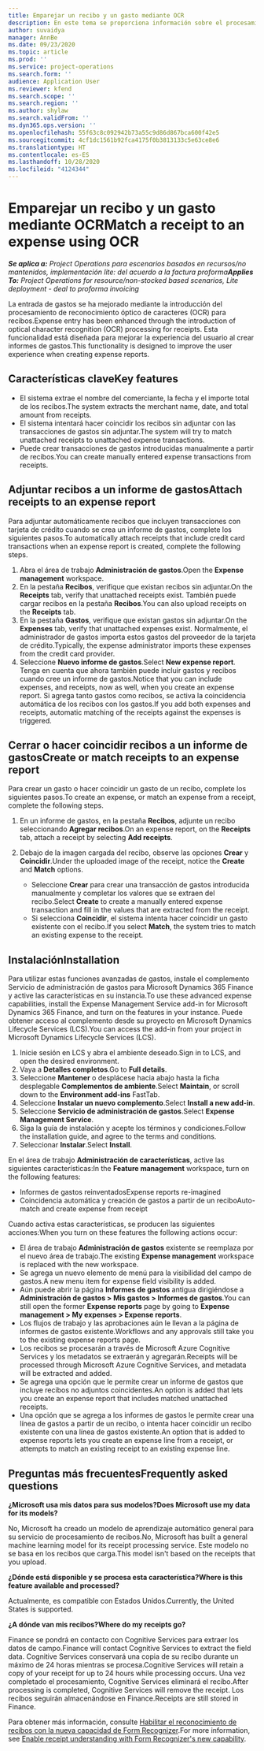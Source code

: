```yaml
---
title: Emparejar un recibo y un gasto mediante OCR
description: En este tema se proporciona información sobre el procesamiento de reconocimiento óptico de caracteres (OCR) para recibos.
author: suvaidya
manager: AnnBe
ms.date: 09/23/2020
ms.topic: article
ms.prod: ''
ms.service: project-operations
ms.search.form: ''
audience: Application User
ms.reviewer: kfend
ms.search.scope: ''
ms.search.region: ''
ms.author: shylaw
ms.search.validFrom: ''
ms.dyn365.ops.version: ''
ms.openlocfilehash: 55f63c8c092942b73a55c9d86d867bca600f42e5
ms.sourcegitcommit: 4cf1dc1561b92fca4175f0b3813133c5e63ce8e6
ms.translationtype: HT
ms.contentlocale: es-ES
ms.lasthandoff: 10/28/2020
ms.locfileid: "4124344"
---
```

# <a name="match-a-receipt-to-an-expense-using-ocr"></a><span data-ttu-id="902d6-103">Emparejar un recibo y un gasto mediante OCR</span><span class="sxs-lookup"><span data-stu-id="902d6-103">Match a receipt to an expense using OCR</span></span>

<span data-ttu-id="902d6-104">_**Se aplica a:** Project Operations para escenarios basados en recursos/no mantenidos, implementación lite: del acuerdo a la factura proforma_</span><span class="sxs-lookup"><span data-stu-id="902d6-104">_**Applies To:** Project Operations for resource/non-stocked based scenarios, Lite deployment - deal to proforma invoicing_</span></span>

<span data-ttu-id="902d6-105">La entrada de gastos se ha mejorado mediante la introducción del procesamiento de reconocimiento óptico de caracteres (OCR) para recibos.</span><span class="sxs-lookup"><span data-stu-id="902d6-105">Expense entry has been enhanced through the introduction of optical character recognition (OCR) processing for receipts.</span></span> <span data-ttu-id="902d6-106">Esta funcionalidad está diseñada para mejorar la experiencia del usuario al crear informes de gastos.</span><span class="sxs-lookup"><span data-stu-id="902d6-106">This functionality is designed to improve the user experience when creating expense reports.</span></span>

## <a name="key-features"></a><span data-ttu-id="902d6-107">Características clave</span><span class="sxs-lookup"><span data-stu-id="902d6-107">Key features</span></span>

- <span data-ttu-id="902d6-108">El sistema extrae el nombre del comerciante, la fecha y el importe total de los recibos.</span><span class="sxs-lookup"><span data-stu-id="902d6-108">The system extracts the merchant name, date, and total amount from receipts.</span></span>
- <span data-ttu-id="902d6-109">El sistema intentará hacer coincidir los recibos sin adjuntar con las transacciones de gastos sin adjuntar.</span><span class="sxs-lookup"><span data-stu-id="902d6-109">The system will try to match unattached receipts to unattached expense transactions.</span></span>
- <span data-ttu-id="902d6-110">Puede crear transacciones de gastos introducidas manualmente a partir de recibos.</span><span class="sxs-lookup"><span data-stu-id="902d6-110">You can create manually entered expense transactions from receipts.</span></span>

## <a name="attach-receipts-to-an-expense-report"></a><span data-ttu-id="902d6-111">Adjuntar recibos a un informe de gastos</span><span class="sxs-lookup"><span data-stu-id="902d6-111">Attach receipts to an expense report</span></span>

<span data-ttu-id="902d6-112">Para adjuntar automáticamente recibos que incluyen transacciones con tarjeta de crédito cuando se crea un informe de gastos, complete los siguientes pasos.</span><span class="sxs-lookup"><span data-stu-id="902d6-112">To automatically attach receipts that include credit card transactions when an expense report is created, complete the following steps.</span></span>

  1. <span data-ttu-id="902d6-113">Abra el área de trabajo **Administración de gastos**.</span><span class="sxs-lookup"><span data-stu-id="902d6-113">Open the **Expense management** workspace.</span></span>
  2. <span data-ttu-id="902d6-114">En la pestaña **Recibos**, verifique que existan recibos sin adjuntar.</span><span class="sxs-lookup"><span data-stu-id="902d6-114">On the **Receipts** tab, verify that unattached receipts exist.</span></span> <span data-ttu-id="902d6-115">También puede cargar recibos en la pestaña **Recibos**.</span><span class="sxs-lookup"><span data-stu-id="902d6-115">You can also upload receipts on the **Receipts** tab.</span></span>
  3. <span data-ttu-id="902d6-116">En la pestaña **Gastos**, verifique que existan gastos sin adjuntar.</span><span class="sxs-lookup"><span data-stu-id="902d6-116">On the **Expenses** tab, verify that unattached expenses exist.</span></span> <span data-ttu-id="902d6-117">Normalmente, el administrador de gastos importa estos gastos del proveedor de la tarjeta de crédito.</span><span class="sxs-lookup"><span data-stu-id="902d6-117">Typically, the expense administrator imports these expenses from the credit card provider.</span></span>
  4. <span data-ttu-id="902d6-118">Seleccione **Nuevo informe de gastos**.</span><span class="sxs-lookup"><span data-stu-id="902d6-118">Select **New expense report**.</span></span> <span data-ttu-id="902d6-119">Tenga en cuenta que ahora también puede incluir gastos y recibos cuando cree un informe de gastos.</span><span class="sxs-lookup"><span data-stu-id="902d6-119">Notice that you can include expenses, and receipts, now as well, when you create an expense report.</span></span> <span data-ttu-id="902d6-120">Si agrega tanto gastos como recibos, se activa la coincidencia automática de los recibos con los gastos.</span><span class="sxs-lookup"><span data-stu-id="902d6-120">If you add both expenses and receipts, automatic matching of the receipts against the expenses is triggered.</span></span>

## <a name="create-or-match-receipts-to-an-expense-report"></a><span data-ttu-id="902d6-121">Cerrar o hacer coincidir recibos a un informe de gastos</span><span class="sxs-lookup"><span data-stu-id="902d6-121">Create or match receipts to an expense report</span></span>
<span data-ttu-id="902d6-122">Para crear un gasto o hacer coincidir un gasto de un recibo, complete los siguientes pasos.</span><span class="sxs-lookup"><span data-stu-id="902d6-122">To create an expense, or match an expense from a receipt, complete the following steps.</span></span>

  1. <span data-ttu-id="902d6-123">En un informe de gastos, en la pestaña **Recibos**, adjunte un recibo seleccionando **Agregar recibos**.</span><span class="sxs-lookup"><span data-stu-id="902d6-123">On an expense report, on the **Receipts** tab, attach a receipt by selecting **Add receipts**.</span></span>
  2. <span data-ttu-id="902d6-124">Debajo de la imagen cargada del recibo, observe las opciones **Crear** y **Coincidir**.</span><span class="sxs-lookup"><span data-stu-id="902d6-124">Under the uploaded image of the receipt, notice the **Create** and **Match** options.</span></span>

      - <span data-ttu-id="902d6-125">Seleccione **Crear** para crear una transacción de gastos introducida manualmente y completar los valores que se extraen del recibo.</span><span class="sxs-lookup"><span data-stu-id="902d6-125">Select **Create** to create a manually entered expense transaction and fill in the values that are extracted from the receipt.</span></span>
      - <span data-ttu-id="902d6-126">Si selecciona **Coincidir**, el sistema intenta hacer coincidir un gasto existente con el recibo.</span><span class="sxs-lookup"><span data-stu-id="902d6-126">If you select **Match**, the system tries to match an existing expense to the receipt.</span></span>

## <a name="installation"></a><span data-ttu-id="902d6-127">Instalación</span><span class="sxs-lookup"><span data-stu-id="902d6-127">Installation</span></span>

<span data-ttu-id="902d6-128">Para utilizar estas funciones avanzadas de gastos, instale el complemento Servicio de administración de gastos para Microsoft Dynamics 365 Finance y active las características en su instancia.</span><span class="sxs-lookup"><span data-stu-id="902d6-128">To use these advanced expense capabilities, install the Expense Management Service add-in for Microsoft Dynamics 365 Finance, and turn on the features in your instance.</span></span> <span data-ttu-id="902d6-129">Puede obtener acceso al complemento desde su proyecto en Microsoft Dynamics Lifecycle Services (LCS).</span><span class="sxs-lookup"><span data-stu-id="902d6-129">You can access the add-in from your project in Microsoft Dynamics Lifecycle Services (LCS).</span></span>

1. <span data-ttu-id="902d6-130">Inicie sesión en LCS y abra el ambiente deseado.</span><span class="sxs-lookup"><span data-stu-id="902d6-130">Sign in to LCS, and open the desired environment.</span></span>
2. <span data-ttu-id="902d6-131">Vaya a **Detalles completos**.</span><span class="sxs-lookup"><span data-stu-id="902d6-131">Go to **Full details**.</span></span>
3. <span data-ttu-id="902d6-132">Seleccione **Mantener** o desplácese hacia abajo hasta la ficha desplegable **Complementos de ambiente**.</span><span class="sxs-lookup"><span data-stu-id="902d6-132">Select **Maintain**, or scroll down to the **Environment add-ins** FastTab.</span></span>
4. <span data-ttu-id="902d6-133">Seleccione **Instalar un nuevo complemento**.</span><span class="sxs-lookup"><span data-stu-id="902d6-133">Select **Install a new add-in**.</span></span>
5. <span data-ttu-id="902d6-134">Seleccione **Servicio de administración de gastos**.</span><span class="sxs-lookup"><span data-stu-id="902d6-134">Select **Expense Management Service**.</span></span>
6. <span data-ttu-id="902d6-135">Siga la guía de instalación y acepte los términos y condiciones.</span><span class="sxs-lookup"><span data-stu-id="902d6-135">Follow the installation guide, and agree to the terms and conditions.</span></span>
7. <span data-ttu-id="902d6-136">Seleccionar **Instalar**.</span><span class="sxs-lookup"><span data-stu-id="902d6-136">Select **Install**.</span></span>

<span data-ttu-id="902d6-137">En el área de trabajo **Administración de características**, active las siguientes características:</span><span class="sxs-lookup"><span data-stu-id="902d6-137">In the **Feature management** workspace, turn on the following features:</span></span>

- <span data-ttu-id="902d6-138">Informes de gastos reinventados</span><span class="sxs-lookup"><span data-stu-id="902d6-138">Expense reports re-imagined</span></span>
- <span data-ttu-id="902d6-139">Coincidencia automática y creación de gastos a partir de un recibo</span><span class="sxs-lookup"><span data-stu-id="902d6-139">Auto-match and create expense from receipt</span></span>

<span data-ttu-id="902d6-140">Cuando activa estas características, se producen las siguientes acciones:</span><span class="sxs-lookup"><span data-stu-id="902d6-140">When you turn on these features the following actions occur:</span></span>

- <span data-ttu-id="902d6-141">El área de trabajo **Administración de gastos** existente se reemplaza por el nuevo área de trabajo.</span><span class="sxs-lookup"><span data-stu-id="902d6-141">The existing **Expense management** workspace is replaced with the new workspace.</span></span>
- <span data-ttu-id="902d6-142">Se agrega un nuevo elemento de menú para la visibilidad del campo de gastos.</span><span class="sxs-lookup"><span data-stu-id="902d6-142">A new menu item for expense field visibility is added.</span></span>
- <span data-ttu-id="902d6-143">Aún puede abrir la página **Informes de gastos** antigua dirigiéndose a **Administración de gastos > Mis gastos > Informes de gastos**.</span><span class="sxs-lookup"><span data-stu-id="902d6-143">You can still open the former **Expense reports** page by going to **Expense management > My expenses > Expense reports**.</span></span>
- <span data-ttu-id="902d6-144">Los flujos de trabajo y las aprobaciones aún le llevan a la página de informes de gastos existente.</span><span class="sxs-lookup"><span data-stu-id="902d6-144">Workflows and any approvals still take you to the existing expense reports page.</span></span>
- <span data-ttu-id="902d6-145">Los recibos se procesarán a través de Microsoft Azure Cognitive Services y los metadatos se extraerán y agregarán.</span><span class="sxs-lookup"><span data-stu-id="902d6-145">Receipts will be processed through Microsoft Azure Cognitive Services, and metadata will be extracted and added.</span></span>
- <span data-ttu-id="902d6-146">Se agrega una opción que le permite crear un informe de gastos que incluye recibos no adjuntos coincidentes.</span><span class="sxs-lookup"><span data-stu-id="902d6-146">An option is added that lets you create an expense report that includes matched unattached receipts.</span></span>
- <span data-ttu-id="902d6-147">Una opción que se agrega a los informes de gastos le permite crear una línea de gastos a partir de un recibo, o intenta hacer coincidir un recibo existente con una línea de gastos existente.</span><span class="sxs-lookup"><span data-stu-id="902d6-147">An option that is added to expense reports lets you create an expense line from a receipt, or attempts to match an existing receipt to an existing expense line.</span></span>

## <a name="frequently-asked-questions"></a><span data-ttu-id="902d6-148">Preguntas más frecuentes</span><span class="sxs-lookup"><span data-stu-id="902d6-148">Frequently asked questions</span></span>

<span data-ttu-id="902d6-149">**¿Microsoft usa mis datos para sus modelos?**</span><span class="sxs-lookup"><span data-stu-id="902d6-149">**Does Microsoft use my data for its models?**</span></span>

<span data-ttu-id="902d6-150">No, Microsoft ha creado un modelo de aprendizaje automático general para su servicio de procesamiento de recibos.</span><span class="sxs-lookup"><span data-stu-id="902d6-150">No, Microsoft has built a general machine learning model for its receipt processing service.</span></span> <span data-ttu-id="902d6-151">Este modelo no se basa en los recibos que carga.</span><span class="sxs-lookup"><span data-stu-id="902d6-151">This model isn't based on the receipts that you upload.</span></span>

<span data-ttu-id="902d6-152">**¿Dónde está disponible y se procesa esta característica?**</span><span class="sxs-lookup"><span data-stu-id="902d6-152">**Where is this feature available and processed?**</span></span>

<span data-ttu-id="902d6-153">Actualmente, es compatible con Estados Unidos.</span><span class="sxs-lookup"><span data-stu-id="902d6-153">Currently, the United States is supported.</span></span>

<span data-ttu-id="902d6-154">**¿A dónde van mis recibos?**</span><span class="sxs-lookup"><span data-stu-id="902d6-154">**Where do my receipts go?**</span></span>

<span data-ttu-id="902d6-155">Finance se pondrá en contacto con Cognitive Services para extraer los datos de campo.</span><span class="sxs-lookup"><span data-stu-id="902d6-155">Finance will contact Cognitive Services to extract the field data.</span></span> <span data-ttu-id="902d6-156">Cognitive Services conservará una copia de su recibo durante un máximo de 24 horas mientras se procesa.</span><span class="sxs-lookup"><span data-stu-id="902d6-156">Cognitive Services will retain a copy of your receipt for up to 24 hours while processing occurs.</span></span> <span data-ttu-id="902d6-157">Una vez completado el procesamiento, Cognitive Services eliminará el recibo.</span><span class="sxs-lookup"><span data-stu-id="902d6-157">After processing is completed, Cognitive Services will remove the receipt.</span></span> <span data-ttu-id="902d6-158">Los recibos seguirán almacenándose en Finance.</span><span class="sxs-lookup"><span data-stu-id="902d6-158">Receipts are still stored in Finance.</span></span>

<span data-ttu-id="902d6-159">Para obtener más información, consulte [Habilitar el reconocimiento de recibos con la nueva capacidad de Form Recognizer](https://azure.microsoft.com/blog/enable-receipt-understanding-with-form-recognizer-s-new-capability/).</span><span class="sxs-lookup"><span data-stu-id="902d6-159">For more information, see [Enable receipt understanding with Form Recognizer's new capability](https://azure.microsoft.com/blog/enable-receipt-understanding-with-form-recognizer-s-new-capability/).</span></span>
